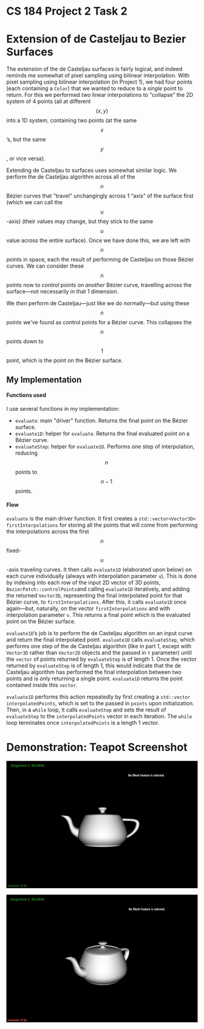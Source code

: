 # CS 184 Project 2 Task 2

# Extension of de Casteljau to Bezier Surfaces

The extension of the de Casteljau surfaces is fairly logical, and indeed reminds me somewhat of pixel sampling using bilinear interpolation. With pixel sampling using bilinear interpolation (in Project 1), we had four points (each containing a `Color`) that we wanted to reduce to a *single* point to return. For this we performed *two* linear interpolations to "collapse” the 2D system of 4 points (all at different $$(x,y)$$ into a 1D system, containing two points (at the same $$x$$’s, but the same $$y$$, or vice versa).

Extending de Casteljau to surfaces uses somewhat similar logic. We perform the de Casteljau algorithm across all of the $$n$$ Bézier curves that "travel" unchangingly across 1 “axis” of the surface first (which we can call the $$u$$-axis) (their values may change, but they stick to the same $$u$$ value across the entire surface). Once we have done this, we are left with $$n$$ points in space, each the result of performing de Casteljau on those Bézier curves. We can consider these $$n$$ points now to *control* points on *another* Bézier curve, travelling across the surface—not necessarily in that 1 dimension.

We *then* perform de Casteljau—just like we do normally—but using these $$n$$ points we've found as control points for a Bézier curve. This collapses the $$n$$ points down to $$1$$ point, which is the point on the Bézier surface.

## My Implementation

#### Functions used

I use several functions in my implementation:

- `evaluate`: main "driver" function. Returns the final point on the Bézier surface.
- `evaluate1D`: helper for `evaluate`. Returns the final evaluated point on a Bézier curve.
- `evaluateStep`: helper for `evaluate1D`. Performs one step of interpolation, reducing $$n$$ points to $$n-1$$ points.

#### Flow

`evaluate` is the main driver function. It first creates a `std::vector<Vector3D> firstInterpolations` for storing all the points that will come from performing the interpolations across the first $$n$$ fixed-$$u$$-axis traveling curves. It then calls `evaluate1D` (elaborated upon below) on each curve individually (always with interpolation parameter `u`). This is done by indexing into each row of the input 2D vector of 3D points, `BezierPatch::controlPoints`and calling `evaluate1D` iteratively, and adding the returned `Vector3D`, representing the final interpolated point for that Bézier curve, to `firstInterpolations`. After this, it calls `evaluate1D` once again—but, naturally, on the vector `firstInterpolations` and with interpolation parameter `v`. This returns a final point which is the evaluated point on the Bézier surface.

`evaluate1D`’s job is to perform the de Casteljau algorithm on an input curve and return the final interpolated point. `evaluate1D` calls `evaluateStep`, which performs one step of the de Casteljau algorithm (like in part 1, except with `Vector3D` rather than `Vector2D` objects and the passed in `t` parameter) until the `vector` of points returned by `evaluateStep` is of length 1. Once the vector returned by `evaluateStep` is of length 1, this would indicate that the de Casteljau algorithm has performed the final interpolation between two points and is only returning a single point. `evaluate1D` returns the point contained inside this `vector`.

`evaluate1D` performs this action repeatedly by first creating a `std::vector interpolatedPoints`, which is set to the passed in `points` upon initialization. Then, in a `while` loop, it calls `evaluateStep` and sets the result of `evaluateStep` to the `interpolatedPoints` vector in each iteration. The `while` loop terminates once `interpolatedPoints` is a length 1 vector.

# Demonstration: Teapot Screenshot

![Screenshot 2023-02-22 at 18.40.08.png](CS%20184%20Project%202%20Task%202.assets/Screenshot%202023-02-22%20at%2018.40.08.png)

![Screenshot 2023-02-22 at 18.40.21.png](CS%20184%20Project%202%20Task%202.assets/Screenshot%202023-02-22%20at%2018.40.21.png)

